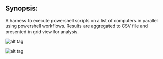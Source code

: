 
Synopsis:
-----------------------------------

A harness to execute powershell scripts on a list of computers in parallel using powershell workflows. Results are aggregated to CSV file and presented in grid view for analysis. 

![alt tag](https://github.com/dstaulcu/PowerOps/blob/master/screencap1.jpg)

![alt tag](https://github.com/dstaulcu/PowerOps/blob/master/screencap2.jpg)

